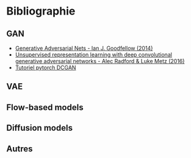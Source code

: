 # Bibliographie

## GAN
- [Generative Adversarial Nets - Ian J. Goodfellow (2014)](NIPS-2014-generative-adversarial-nets-Paper.pdf)
- [Unsupervised representation learning with deep convolutional generative adversarial networks - Alec Radford & Luke Metz (2016)](DCGAN_paper.pdf)
- [Tutoriel pytorch DCGAN](https://pytorch.org/tutorials/beginner/dcgan_faces_tutorial.html#introduction)

## VAE

## Flow-based models

## Diffusion models

## Autres
